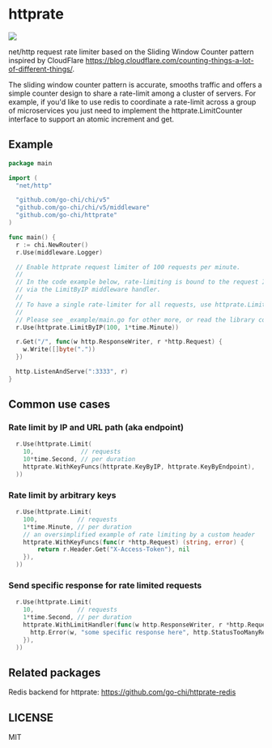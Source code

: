 # httprate

![](https://github.com/go-chi/httprate/workflows/build/badge.svg?branch=master)

net/http request rate limiter based on the Sliding Window Counter pattern inspired by
CloudFlare https://blog.cloudflare.com/counting-things-a-lot-of-different-things/.

The sliding window counter pattern is accurate, smooths traffic and offers a simple counter
design to share a rate-limit among a cluster of servers. For example, if you'd like
to use redis to coordinate a rate-limit across a group of microservices you just need
to implement the httprate.LimitCounter interface to support an atomic increment
and get. 


## Example

```go
package main

import (
  "net/http"

  "github.com/go-chi/chi/v5"
  "github.com/go-chi/chi/v5/middleware"
  "github.com/go-chi/httprate"
)

func main() {
  r := chi.NewRouter()
  r.Use(middleware.Logger)

  // Enable httprate request limiter of 100 requests per minute.
  //
  // In the code example below, rate-limiting is bound to the request IP address
  // via the LimitByIP middleware handler.
  //
  // To have a single rate-limiter for all requests, use httprate.LimitAll(..).
  //
  // Please see _example/main.go for other more, or read the library code.
  r.Use(httprate.LimitByIP(100, 1*time.Minute))

  r.Get("/", func(w http.ResponseWriter, r *http.Request) {
    w.Write([]byte("."))
  })

  http.ListenAndServe(":3333", r)
}
```

## Common use cases

### Rate limit by IP and URL path (aka endpoint)
```go
  r.Use(httprate.Limit(
  	10,             // requests
  	10*time.Second, // per duration
  	httprate.WithKeyFuncs(httprate.KeyByIP, httprate.KeyByEndpoint),
  ))
```

### Rate limit by arbitrary keys
```go
  r.Use(httprate.Limit(
    100,           // requests
    1*time.Minute, // per duration
    // an oversimplified example of rate limiting by a custom header
    httprate.WithKeyFuncs(func(r *http.Request) (string, error) {
    	return r.Header.Get("X-Access-Token"), nil
    }),
  ))
```

### Send specific response for rate limited requests

```go
  r.Use(httprate.Limit(
    10,            // requests
    1*time.Second, // per duration
    httprate.WithLimitHandler(func(w http.ResponseWriter, r *http.Request) {
      http.Error(w, "some specific response here", http.StatusTooManyRequests)
    }),
  ))
```

## Related packages

Redis backend for httprate: https://github.com/go-chi/httprate-redis


## LICENSE

MIT
